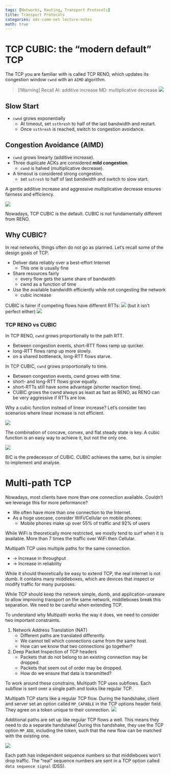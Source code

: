 ```yaml
---
tags: [Networks, Routing, Transport Protocols]
title: Transport Protocols
categories: adv-comm-net lecture-notes
math: true
---
```


# TCP CUBIC: the “modern default” TCP

The TCP you are familiar with is called TCP RENO, which updates its congestion window `cwnd` with an `AIMD` algorithm.

> [!Warning] Recall AI: additive increase MD: multiplicative decrease ![](/assets/img/Pasted%20image%2020240116190354.png)

## Slow Start

- `cwnd` grows exponentially
  - At timeout, set `ssthresh` to half of the last bandwidth and restart.
  - Once `ssthresh` is reached, switch to congestion avoidance.

## Congestion Avoidance (AIMD)

- `cwnd` grows linearly (additive increase).
- Three duplicate ACKs are considered **mild congestion**.
  - `cwnd` is halved (multiplicative decrease).
- A timeout is considered strong congestion.
  - set `sstresh` to half of last bandwidth and switch to slow start.

A gentle additive increase and aggressive multiplicative decrease ensures fairness and efficiency.

![](/assets/img/Pasted%20image%2020240116191945.png)

Nowadays, TCP CUBIC is the default. CUBIC is not fundamentally different from RENO.

## Why CUBIC?

In real networks, things often do not go as planned. Let’s recall some of the design goals of TCP.

- Deliver data reliably over a best-effort Internet
  - This one is usually fine
- Share resources fairly
  - every flow gets the same share of bandwidth
  - cwnd as a function of time
- Use the available bandwidth efficiently while not congesting the network
  - cubic increase

CUBIC is fairer if competing flows have different RTTs: ![](/assets/img/Pasted%20image%2020240116192139.png) (but it isn’t perfect either) ![](/assets/img/Pasted%20image%2020240116192156.png)

### TCP RENO vs CUBIC

In TCP RENO, `cwnd` grows proportionally to the path RTT.

- Between congestion events, short-RTT flows ramp up quicker.
- long-RTT flows ramp up more slowly.
- on a shared bottleneck, long-RTT flows starve.

In TCP CUBIC, `cwnd` grows proportionally to time.

- Between congestion events, cwnd grows with time.
- short- and long-RTT flows grow equally.
- short-RTTs still have some advantage (shorter reaction time).
- CUBIC grows the cwnd always as least as fast as RENO, as RENO can be very aggressive if RTTs are low.

Why a cubic function instead of linear increase? Let’s consider two scenarios where linear increase is not efficient.

![](/assets/img/Pasted%20image%2020240116193916.png)

The combination of concave, convex, and flat steady state is key. A cubic function is an easy way to achieve it, but not the only one.

![](/assets/img/Pasted%20image%2020240116194027.png)

BIC is the predecessor of CUBIC. CUBIC achieves the same, but is simpler to implement and analyse.

# Multi-path TCP

Nowadays, most clients have more than one connection available. Couldn’t we leverage this for more peformance?

- We often have more than one connection to the Internet.
- As a huge usecase, consider WiFi/Cellular on mobile phones:
  - Mobile phones make up over 55% of traffic and 92% of users

While WiFi is theoretically more restricted, we mostly tend to surf when it is available. More than 7 times the traffic over WiFi then Cellular.

Multipath TCP uses multiple paths for the same connection.

- → Increase in throughput
- → Increase in reliability

While it should theoretically be easy to extend TCP, the real internet is not dumb. It contains many middleboxes, which are devices that inspect or modify traffic for many purposes.

While TCP should keep the network simple, dumb, and application-unaware to allow improving transport on the same network, middleboxes break this separation. We need to be careful when extending TCP.

To understand why Multipath works the way it does, we need to consider two important constraints.

1. Network Address Translation (NAT)
   - Different paths are translated differently.
   - We cannot tell which connections came from the same host.
   - How can we know that two connections go together?
2. Deep Packet Inspection of TCP headers
   - Packets that do not belong to an existing connection may be dropped.
   - Packets that seem out of order may be dropped.
   - How do we ensure that data is transmitted?

To work around these constrains, Multipath TCP uses subflows. Each subflow is sent over a single path and looks like regular TCP.

Multipath TCP starts like a regular TCP flow. During the handshake, client and server set an option called `MP_CAPABLE` in the TCP options header field. They agree on a token unique to their connection. ![](/assets/img/Pasted%20image%2020240116200455.png)

Additional paths are set up like regular TCP flows a well. This means they need to do a separate handshake! During this handshake, they use the TCP option `MP_ADD`, including the token, such that the new flow can be matched with the existing one.

![](/assets/img/Pasted%20image%2020240116200523.png)

Each path has independent sequence numbers so that middleboxes won’t drop traffic. The “real” sequence numbers are sent in a TCP option called `data sequence signal` (DSS).
